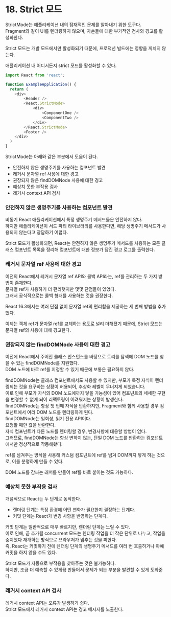 # 18. Strict 모드

StrictMode는 애플리케이션 내의 잠재적인 문제를 알아내기 위한 도구다.  
Fragment와 같이 UI를 렌더링하지 않으며, 자손들에 대한 부가적인 검사와 경고를 활성화한다.

Strict 모드는 개발 모드에서만 활성화되기 때문에, 프로덕션 빌드에는 영향을 끼치지 않는다.

애플리케이션 내 어디서든지 strict 모드를 활성화할 수 있다.

```javascript
import React from 'react';

function ExampleApplication() {
  return (
  	<div>
  		<Header />
  		<React.StrictMode>
  			<div>
  				<ComponentOne />
  				<ComponentTwo />
  			</div>
  		</React.StrictMode>
  		<Footer />
  	</div>
  )
}
```

StrictMode는 아래와 같은 부분에서 도움이 된다.

- 안전하지 않은 생명주기를 사용하는 컴포넌트 발견
- 레거시 문자열 ref 사용에 대한 경고
- 권장되지 않은 findDOMNode 사용에 대한 경고
- 예상치 못한 부작용 검사
- 레거시 context API 검사

### 안전하지 않은 생명주기를 사용하는 컴포넌트 발견

비동기 React 애플리케이션에서 특정 생명주기 메서드들은 안전하지 않다.  
하지만 애플리케이션이 서드 파티 라이브러리를 사용한다면, 해당 생명주기 메서드가 사용되지 않는다고 장담하기 어렵다.

Strict 모드가 활성화되면, React는 안전하지 않은 생명주기 메서드를 사용하는 모든 클래스 컴포넌트 목록을 정리해 컴포넌트에 대한 정보가 담긴 경고 로그를 출력한다.

### 레거시 문자열 ref 사용에 대한 경고

이전의 React에서 레거시 문자열 ref API와 콜백 API라는, ref를 관리하는 두 가지 방법이 존재한다.  
문자열 ref가 사용하기 더 편리햇지만 몇몇 단점들이 있었다.  
그래서 공식적으로는 콜백 형태를 사용하는 것을 권장한다.

React 16.3에서는 여러 단점 없이 문자열 ref의 편리함을 제공하는 세 번째 방법을 추가했다.

이제는 객체 ref가 문자열 ref를 교체하는 용도로 널리 더해졌기 때문에, Strict 모드는 문자열 ref의 사용에 대해 경고한다.

### 권장되지 않는 findDOMNode 사용에 대한 경고

이전에 React에서 주어진 클래스 인스턴스를 바탕으로 트리를 탐색해 DOM 노드를 찾을 수 있는 findDOMNode를 지원했다.  
DOM 노드에 바로 ref를 지정할 수 있기 때문에 보통은 필요하지 않다.

findDOMNode는 클래스 컴포넌트에서도 사용할 수 있지만, 부모가 특정 자식이 렌더링되는 것을 요구하는 상황이 허용되어, 추상화 레벨이 무너지게 되었습니다.  
이로 인해 부모가 자식의 DOM 노드에까지 닿을 가능성이 있어 컴포넌트의 세세한 구현을 변경할 수 없게 되어 리팩토링이 어려워지는 상황이 발생한다.  
findDOMNode는 항상 첫 번째 자식을 반환하지만, Fragment와 함께 사용할 경우 컴포넌트에서 여러 DOM 노드를 렌더링하게 된다.  
findDOMNode는 일회성, 읽기 전용 API이다.  
요청할 때만 값을 반환한다.  
자식 컴포넌트가 다른 노드를 렌더링할 경우, 변경사항에 대응할 방법이 없다.  
그러므로, findDOMNode는 항상 변하지 않는, 단일 DOM 노드를 반환하는 컴포넌트에서만 정상적으로 작동해왔다.

ref를 넘겨주는 방식을 사용해 커스텀 컴포넌트에 ref를 넘겨 DOM까지 닿게 하는 것으로, 이를 분명하게 만들 수 있다.

DOM 노드를 감싸는 래퍼를 만들어 ref를 바로 붙이는 것도 가능하다.

### 예상치 못한 부작용 검사

개념적으로 React는 두 단계로 동작한다.

- 렌더링 단계는 특정 환경에 어떤 변화가 필요한지 결정하는 단계다.
- 커밋 단계는 React가 변경 사항을 반영하는 단계다.

커밋 단계는 일반적으로 매우 빠르지만, 렌더링 단계는 느릴 수 있다.  
이로 인해, 곧 추가될 concurrent 모드는 렌더링 작업을 더 작은 단위로 나누고, 작업을 중지했다 재개하는 방식으로 브라우저가 멈추는 것을 피한다.  
즉, React는 커밋하기 전에 렌더링 단계의 생명주기 메서드를 여러 번 호출하거나 아예 커밋을 하지 않을 수도 있다.

Strict 모드가 자동으로 부작용을 찾아주는 것은 불가능하다.  
하지만, 조금 더 예측할 수 있게끔 만들어서 문제가 되는 부분을 발견할 수 있게 도와준다.

### 레거시 context API 검사

레거시 context API는 오류가 발생하기 쉽다.  
Strict 모드에서 레거시 context API는 경고 메시지를 노출한다.